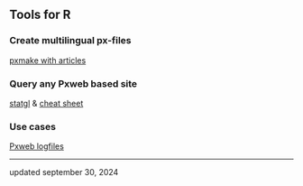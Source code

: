 
## Tools for R

### Create multilingual px-files
[pxmake with articles](https://statisticsgreenland.github.io/pxmake/)

### Query any Pxweb based site
[statgl](https://github.com/StatisticsGreenland/statgl) & [cheat sheet](https://stat.gl/pxmake/2023_11_06_statgl_pres.html)

### Use cases
[Pxweb logfiles](https://stat.gl/pxmake/log2px.html)


<hr>
updated september 30, 2024
